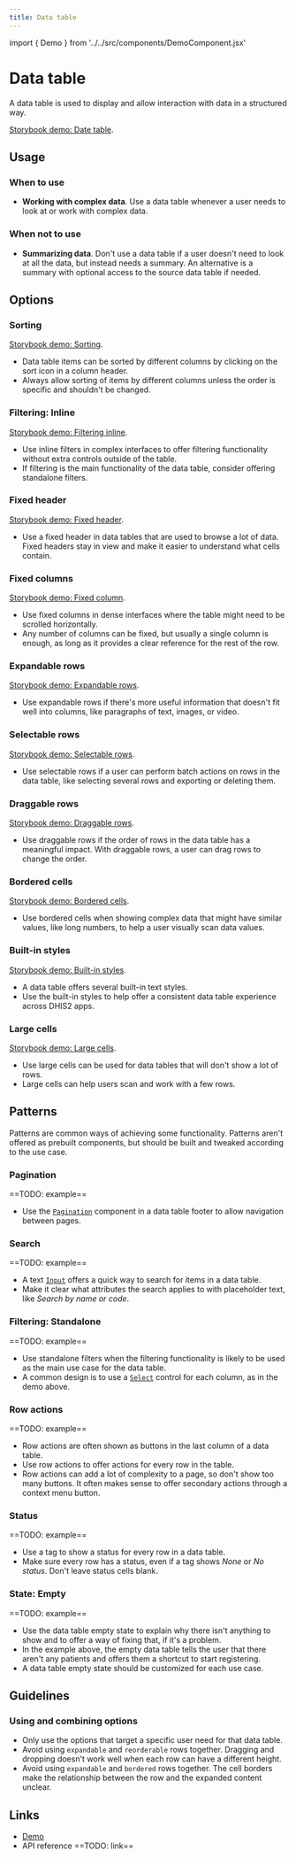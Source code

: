 ```yaml
---
title: Data table
---
```


import { Demo } from '../../src/components/DemoComponent.jsx'

# Data table

A data table is used to display and allow interaction with data in a structured way.

<Demo>
    <p><a href="https://ui.dhis2.nu/demo/?path=/story/data-display-datatable--default" target="_blank">Storybook demo: Date table</a>.</p> 
</Demo>

## Usage

### When to use

-   **Working with complex data**. Use a data table whenever a user needs to look at or work with complex data.

### When not to use

-   **Summarizing data**. Don't use a data table if a user doesn't need to look at all the data, but instead needs a summary. An alternative is a summary with optional access to the source data table if needed.

## Options

### Sorting

<Demo>
    <p><a href="https://ui.dhis2.nu/demo/?path=/story/data-display-datatable--column-header-sorting" target="_blank">Storybook demo: Sorting</a>.</p> 
</Demo>

-   Data table items can be sorted by different columns by clicking on the sort icon in a column header.
-   Always allow sorting of items by different columns unless the order is specific and shouldn't be changed.

### Filtering: Inline

<Demo>
    <p><a href="https://ui.dhis2.nu/demo/?path=/story/data-display-datatable--inline-filtering" target="_blank">Storybook demo: Filtering inline</a>.</p> 
</Demo>

-   Use inline filters in complex interfaces to offer filtering functionality without extra controls outside of the table.
-   If filtering is the main functionality of the data table, consider offering standalone filters.

### Fixed header

<Demo>
    <p><a href="https://ui.dhis2.nu/demo/?path=/story/data-display-datatable--fixed-header" target="_blank">Storybook demo: Fixed header</a>.</p> 
</Demo>

-   Use a fixed header in data tables that are used to browse a lot of data. Fixed headers stay in view and make it easier to understand what cells contain.

### Fixed columns

<Demo>
    <p><a href="https://ui.dhis2.nu/demo/?path=/story/data-display-datatable--fixed-first-column" target="_blank">Storybook demo: Fixed column</a>.</p> 
</Demo>

-   Use fixed columns in dense interfaces where the table might need to be scrolled horizontally.
-   Any number of columns can be fixed, but usually a single column is enough, as long as it provides a clear reference for the rest of the row.

### Expandable rows

<Demo>
    <p><a href="https://ui.dhis2.nu/demo/?path=/story/data-display-datatable--expandable-content" target="_blank">Storybook demo: Expandable rows</a>.</p> 
</Demo>

-   Use expandable rows if there's more useful information that doesn't fit well into columns, like paragraphs of text, images, or video.

### Selectable rows

<Demo>
    <p><a href="https://ui.dhis2.nu/demo/?path=/story/data-display-datatable--selectable-rows" target="_blank">Storybook demo: Selectable rows</a>.</p> 
</Demo>

-   Use selectable rows if a user can perform batch actions on rows in the data table, like selecting several rows and exporting or deleting them.

### Draggable rows

<Demo>
    <p><a href="https://ui.dhis2.nu/demo/?path=/story/data-display-datatable--draggable-rows" target="_blank">Storybook demo: Draggable rows</a>.</p> 
</Demo>

-   Use draggable rows if the order of rows in the data table has a meaningful impact. With draggable rows, a user can drag rows to change the order.

### Bordered cells

<Demo>
    <p><a href="https://ui.dhis2.nu/demo/?path=/story/data-display-datatable--bordered-cells" target="_blank">Storybook demo: Bordered cells</a>.</p> 
</Demo>

-   Use bordered cells when showing complex data that might have similar values, like long numbers, to help a user visually scan data values.

### Built-in styles

<Demo>
    <p><a href="https://ui.dhis2.nu/demo/?path=/story/data-display-datatable--cell-styling" target="_blank">Storybook demo: Built-in styles</a>.</p> 
</Demo>

-   A data table offers several built-in text styles.
-   Use the built-in styles to help offer a consistent data table experience across DHIS2 apps.

### Large cells

<Demo>
    <p><a href="https://ui.dhis2.nu/demo/?path=/story/data-display-datatable--large-cells" target="_blank">Storybook demo: Large cells</a>.</p> 
</Demo>

-   Use large cells can be used for data tables that will don't show a lot of rows.
-   Large cells can help users scan and work with a few rows.

## Patterns

Patterns are common ways of achieving some functionality. Patterns aren't offered as prebuilt components, but should be built and tweaked according to the use case.

### Pagination

==TODO: example==

-   Use the [`Pagination`](pagination.md) component in a data table footer to allow navigation between pages.

### Search

==TODO: example==

-   A text [`Input`](inputfield.md) offers a quick way to search for items in a data table.
-   Make it clear what attributes the search applies to with placeholder text, like _Search by name or code_.

### Filtering: Standalone

==TODO: example==

-   Use standalone filters when the filtering functionality is likely to be used as the main use case for the data table.
-   A common design is to use a [`Select`](select.md) control for each column, as in the demo above.

### Row actions

==TODO: example==

-   Row actions are often shown as buttons in the last column of a data table.
-   Use row actions to offer actions for every row in the table.
-   Row actions can add a lot of complexity to a page, so don't show too many buttons. It often makes sense to offer secondary actions through a context menu button.

### Status

==TODO: example==

-   Use a tag to show a status for every row in a data table.
-   Make sure every row has a status, even if a tag shows _None_ or _No status_. Don't leave status cells blank.

### State: Empty

==TODO: example==

-   Use the data table empty state to explain why there isn't anything to show and to offer a way of fixing that, if it's a problem.
-   In the example above, the empty data table tells the user that there aren't any patients and offers them a shortcut to start registering.
-   A data table empty state should be customized for each use case.

## Guidelines

### Using and combining options

-   Only use the options that target a specific user need for that data table.
-   Avoid using `expandable` and `reorderable` rows together. Dragging and dropping doesn't work well when each row can have a different height.
-   Avoid using `expandable` and `bordered` rows together. The cell borders make the relationship between the row and the expanded content unclear.

## Links

-   [Demo](https://ui.dhis2.nu/demo/?path=/story/data-display-datatable--default)
-   API reference ==TODO: link==

